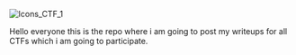![Icons_CTF_1](https://user-images.githubusercontent.com/48166328/77036230-a0348080-69d4-11ea-9af3-dd43f3b12af7.jpg)

Hello everyone this is the repo where i am going to post my writeups for all CTFs which i am going to participate.
